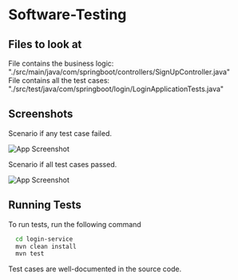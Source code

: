 # Software-Testing

## Files to look at
File contains the business logic: "./src/main/java/com/springboot/controllers/SignUpController.java"
 <br>
File contains all the test cases: "./src/test/java/com/springboot/login/LoginApplicationTests.java"

## Screenshots

Scenario if any test case failed.

![App Screenshot](https://user-images.githubusercontent.com/78336970/195324550-8ed0e75e-a98f-41cc-a23f-3928f415ee30.png)

Scenario if all test cases passed.

![App Screenshot](https://user-images.githubusercontent.com/78336970/195324272-c7704525-d71e-47d8-8a4d-c0df93eff055.png)

## Running Tests

To run tests, run the following command

```zsh
  cd login-service
  mvn clean install
  mvn test
```

Test cases are well-documented in the source code.
